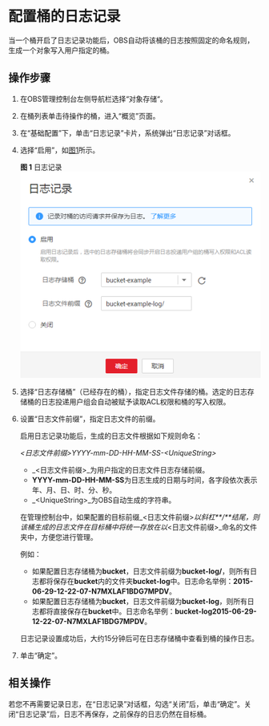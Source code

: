 # 配置桶的日志记录<a name="zh-cn_topic_0066088960"></a>

当一个桶开启了日志记录功能后，OBS自动将该桶的日志按照固定的命名规则，生成一个对象写入用户指定的桶。

## 操作步骤<a name="section7336713418"></a>

1.  在OBS管理控制台左侧导航栏选择“对象存储“。
2.  在桶列表单击待操作的桶，进入“概览”页面。
3.  在“基础配置”下，单击“日志记录”卡片，系统弹出“日志记录”对话框。
4.  选择“启用”，如[图1](#fig17700501192958)所示。

    **图 1**  日志记录<a name="fig17700501192958"></a>  
    ![](figures/日志记录.png "日志记录")

5.  选择“日志存储桶”（已经存在的桶），指定日志文件存储的桶。选定的日志存储桶的日志投递用户组会自动被赋予读取ACL权限和桶的写入权限。
6.  设置“日志文件前缀”，指定日志文件的前缀。

    启用日志记录功能后，生成的日志文件根据如下规则命名：

    _<日志文件前缀\>_YYYY-mm-DD-HH-MM-SS-_<UniqueString\>_

    -   _<日志文件前缀\>_为用户指定的日志文件日志存储前缀。
    -   **YYYY-mm-DD-HH-MM-SS**为日志生成的日期与时间，各字段依次表示年、月、日、时、分、秒。
    -   _<UniqueString\>_为OBS自动生成的字符串。

    在管理控制台中，如果配置的目标前缀_<日志文件前缀\>_以斜杠**/**结尾，则该桶生成的日志文件在目标桶中将统一存放在以_<日志文件前缀\>_命名的文件夹中，方便您进行管理。

    例如：

    -   如果配置日志存储桶为**bucket**，日志文件前缀为**bucket-log/**，则所有日志都将保存在**bucket**内的文件夹**bucket-log**中。日志命名举例：**2015-06-29-12-22-07-N7MXLAF1BDG7MPDV**。
    -   如果配置日志存储桶为**bucket**，日志文件前缀为**bucket-log**，则所有日志都将直接保存在**bucket**中。日志命名举例：**bucket-log2015-06-29-12-22-07-N7MXLAF1BDG7MPDV**。

    日志记录设置成功后，大约15分钟后可在日志存储桶中查看到桶的操作日志。

7.  单击“确定”。

## 相关操作<a name="section112917292515"></a>

若您不再需要记录日志，在“日志记录”对话框，勾选“关闭”后，单击“确定”。关闭“日志记录”后，日志不再保存，之前保存的日志仍然在目标桶。

